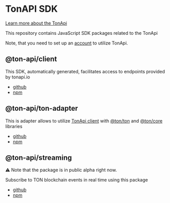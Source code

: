 # TonAPI SDK

[Learn more about the TonApi](https://tonapi.io)

This repository contains JavaScript SDK packages related to the TonApi

Note, that you need to set up an [account](https://tonconsole.com/) to utilize TonApi.

## @ton-api/client
This SDK, automatically generated, facilitates access to endpoints provided by tonapi.io

- [github](./packages/client)
- [npm](https://www.npmjs.com/package/@ton-api/client)


## @ton-api/ton-adapter
This is adapter allows to utilize [TonApi client](https://www.npmjs.com/package/@ton-api/client) with [@ton/ton](https://www.npmjs.com/package/@ton/ton) and [@ton/core](https://www.npmjs.com/package/@ton/core) libraries

- [github](./packages/ton-adapter)
- [npm](https://www.npmjs.com/package/@ton-api/ton-adapter)

## @ton-api/streaming

⚠️ Note that the package is in public alpha right now.

Subscribe to TON blockchain events in real time using this package

- [github](./packages/streaming)
- [npm](https://www.npmjs.com/package/@ton-api/streaming)
